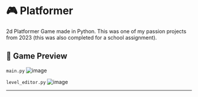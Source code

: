 # 🎮 Platformer 
2d Platformer Game made in Python. This was one of my passion projects from 2023 (this was also completed for a school assignment).


## 👀 Game Preview 
`main.py`
![image](https://user-images.githubusercontent.com/92610222/233021437-4de58a29-7ea6-4bfa-850a-7b683e18a892.png)

`level_editor.py`
![image](https://user-images.githubusercontent.com/92610222/232486823-618baba5-6b61-4865-9246-dd082b967ae9.png)

---
